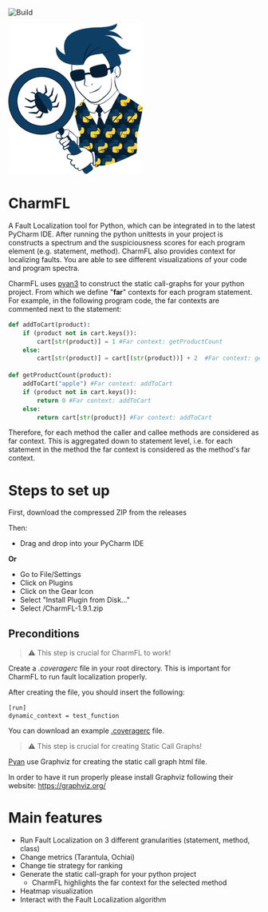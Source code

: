 ![Build ](https://github.com/SzatmariA/CharmFL-dev/actions/workflows/main.yml/badge.svg)


![](src/main/resources/CharmFL_logo_bare_little.png)

# CharmFL
A Fault Localization tool for Python, which can be integrated in to the latest PyCharm IDE. 
After running the python unittests in your project is constructs a spectrum and the suspiciousness scores for each program element (e.g. statement, method).
CharmFL also provides context for localizing faults. You are able to see different visualizations of your code and program spectra. 

CharmFL uses [pyan3](https://pypi.org/project/pyan3/) to construct the static call-graphs for your python project. From which we define "**far**" contexts for each program statement. 
For example, in the following program code, the far contexts are commented next to the statement:

```python
def addToCart(product):
    if (product not in cart.keys()): 
        cart[str(product)] = 1 #Far context: getProductCount
    else:
        cart[str(product)] = cart[(str(product))] + 2  #Far context: getProductCount

def getProductCount(product):
    addToCart("apple") #Far context: addToCart
    if (product not in cart.keys()):
        return 0 #Far context: addToCart
    else:
        return cart[str(product)] #Far context: addToCart
```
Therefore, for each method the caller and callee methods are considered as far context. 
This is aggregated down to statement level, i.e. for each statement in the method the far context is considered as the method's far context.



# Steps to set up 

 First, download the compressed ZIP from the releases

 Then: 

- Drag and drop into your PyCharm IDE

**Or** 

- Go to File/Settings
- Click on Plugins
- Click on the Gear Icon
- Select "Install Plugin from Disk..."
- Select <path-to-charmfl-zip>/CharmFL-1.9.1.zip

## Preconditions

> :warning: This step is crucial for CharmFL to work!
 
 Create a _.coveragerc_ file in your root directory. This is important for CharmFL to run fault localization properly.
 
 After creating the file, you should insert the following:
 
``` 
[run]
dynamic_context = test_function
 ```
You can download an example [.coveragerc](test_project/products/.coveragerc) file.

> :warning: This step is crucial for creating Static Call Graphs!

[Pyan](https://pypi.org/project/pyan3/) use Graphviz for creating the static call graph html file.

In order to have it run properly please install Graphviz following their website: https://graphviz.org/

# Main features
- Run Fault Localization on 3 different granularities (statement, method, class)
- Change metrics (Tarantula, Ochiai)
- Change tie strategy for ranking
- Generate the static call-graph for your python project
  - CharmFL highlights the far context for the selected method
- Heatmap visualization
- Interact with the Fault Localization algorithm
